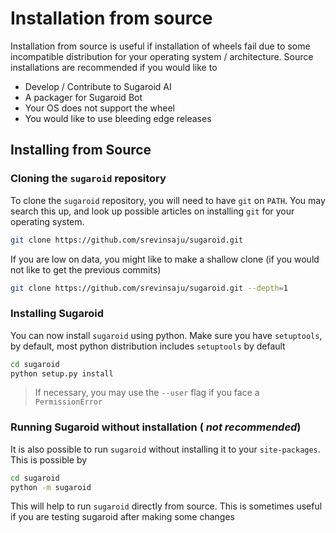 # Installation from source
Installation from source is useful if installation of wheels fail due to some incompatible distribution for your operating system / architecture. Source installations are recommended if you would like to 

* Develop / Contribute to Sugaroid AI
* A packager for Sugaroid Bot
* Your OS does not support the wheel
* You would like to use bleeding edge releases

## Installing from Source

### Cloning the `sugaroid` repository

To clone the `sugaroid` repository, you will need to have `git` on `PATH`.  You may search this up, and look up possible articles on installing `git` for your operating system.

```bash
git clone https://github.com/srevinsaju/sugaroid.git
```

If you are low on data, you might like to make a shallow clone (if you would not like to get the previous commits)

```bash
git clone https://github.com/srevinsaju/sugaroid.git --depth=1
```

### Installing Sugaroid

You can now install `sugaroid` using python. Make sure you have `setuptools`, by default, most python distribution includes `setuptools` by default

```bash
cd sugaroid
python setup.py install
```

> If necessary, you may use the `--user` flag if you face a `PermissionError`

### Running Sugaroid without installation ( *not recommended*)

It is also possible to run `sugaroid` without installing it to your `site-packages`. This is possible by

```bash
cd sugaroid
python -m sugaroid
```

This will help to run `sugaroid` directly from source. This is sometimes useful if you are testing sugaroid after making some changes


